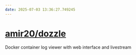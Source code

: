 ```yaml
---
date: 2025-07-03 13:36:27.749245
---
```


# [amir20/dozzle](https://github.com/amir20/dozzle)

Docker container log viewer with web interface and livestream
